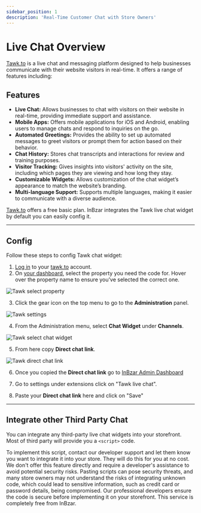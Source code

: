 ```yaml
---
sidebar_position: 1
description: 'Real-Time Customer Chat with Store Owners'
---
```


# Live Chat Overview

[Tawk.to](https://tawk.to) is a live chat and messaging platform designed to help businesses communicate with their website visitors in real-time. It offers a range of features including:

## Features

- **Live Chat:** Allows businesses to chat with visitors on their website in real-time, providing immediate support and assistance.
- **Mobile Apps:** Offers mobile applications for iOS and Android, enabling users to manage chats and respond to inquiries on the go.
- **Automated Greetings:** Provides the ability to set up automated messages to greet visitors or prompt them for action based on their behavior.
- **Chat History:** Stores chat transcripts and interactions for review and training purposes.
- **Visitor Tracking:** Gives insights into visitors' activity on the site, including which pages they are viewing and how long they stay.
- **Customizable Widgets:** Allows customization of the chat widget’s appearance to match the website’s branding.
- **Multi-language Support:** Supports multiple languages, making it easier to communicate with a diverse audience.

[Tawk.to](https://tawk.to) offers a free basic plan. InBzar integrates the Tawk live chat widget by default you can easily config it.

---

## Config

Follow these steps to config Tawk chat widget:

1. [Log in](https://dashboard.tawk.to/) to your [tawk.to](https://tawk.to/) account.
2. On [your dashboard](https://dashboard.tawk.to/), select the property you need the code for. Hover over the property name to ensure you’ve selected the correct one.

![Tawk select property](https://tawk.link/521727297ca1334016000005/kb/attachments/yrvPFrIAov.png)

3. Click the gear icon on the top menu to go to the **Administration** panel.

![Tawk settings](https://tawk.link/521727297ca1334016000005/kb/attachments/Zwhx6KV08S.png)

4. From the Administration menu, select **Chat Widget** under **Channels**.

![Tawk select chat widget](https://tawk.link/521727297ca1334016000005/kb/attachments/XuB9wARyib.png)

5. From here copy **Direct chat link**.

![Tawk direct chat link](/img/tawk-copy-direct-chat-link.png)

6. Once you copied the **Direct chat link** go to [InBzar Admin Dashboard](https://admin.inbzar.com)

7. Go to settings under extensions click on "Tawk live chat".

8. Paste your **Direct chat link** here and click on "Save"
---

## Integrate other Third Party Chat

You can integrate any third-party live chat widgets into your storefront.
Most of third party will provide you a `<script>` code.

To implement this script, contact our developer support and let them know you want to integrate it into your store. They will do this for you at no cost. We don't offer this feature directly and require a developer's assistance to avoid potential security risks. Pasting scripts can pose security threats, and many store owners may not understand the risks of integrating unknown code, which could lead to sensitive information, such as credit card or password details, being compromised. Our professional developers ensure the code is secure before implementing it on your storefront. This service is completely free from InBzar.
